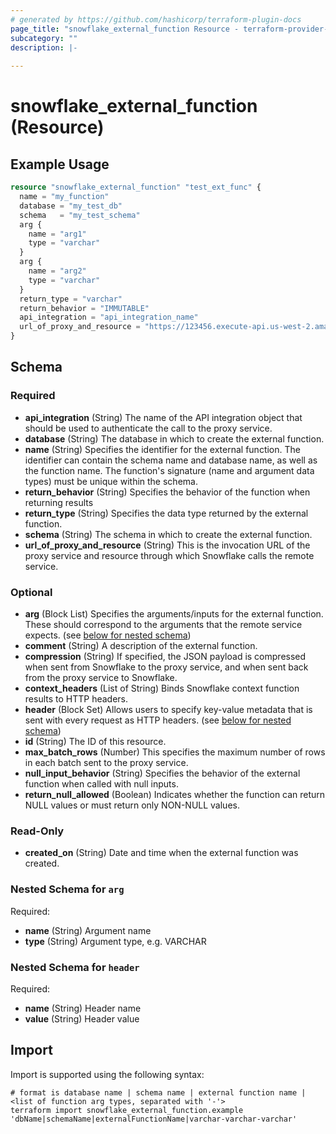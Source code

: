 ```yaml
---
# generated by https://github.com/hashicorp/terraform-plugin-docs
page_title: "snowflake_external_function Resource - terraform-provider-snowflake"
subcategory: ""
description: |-
  
---
```


# snowflake_external_function (Resource)



## Example Usage

```terraform
resource "snowflake_external_function" "test_ext_func" {
  name = "my_function"
  database = "my_test_db"
  schema   = "my_test_schema"
  arg {
    name = "arg1"
    type = "varchar"
  }
  arg {
    name = "arg2"
    type = "varchar"
  }
  return_type = "varchar"
  return_behavior = "IMMUTABLE"
  api_integration = "api_integration_name"
  url_of_proxy_and_resource = "https://123456.execute-api.us-west-2.amazonaws.com/prod/test_func"
}
```

<!-- schema generated by tfplugindocs -->
## Schema

### Required

- **api_integration** (String) The name of the API integration object that should be used to authenticate the call to the proxy service.
- **database** (String) The database in which to create the external function.
- **name** (String) Specifies the identifier for the external function. The identifier can contain the schema name and database name, as well as the function name. The function's signature (name and argument data types) must be unique within the schema.
- **return_behavior** (String) Specifies the behavior of the function when returning results
- **return_type** (String) Specifies the data type returned by the external function.
- **schema** (String) The schema in which to create the external function.
- **url_of_proxy_and_resource** (String) This is the invocation URL of the proxy service and resource through which Snowflake calls the remote service.

### Optional

- **arg** (Block List) Specifies the arguments/inputs for the external function. These should correspond to the arguments that the remote service expects. (see [below for nested schema](#nestedblock--arg))
- **comment** (String) A description of the external function.
- **compression** (String) If specified, the JSON payload is compressed when sent from Snowflake to the proxy service, and when sent back from the proxy service to Snowflake.
- **context_headers** (List of String) Binds Snowflake context function results to HTTP headers.
- **header** (Block Set) Allows users to specify key-value metadata that is sent with every request as HTTP headers. (see [below for nested schema](#nestedblock--header))
- **id** (String) The ID of this resource.
- **max_batch_rows** (Number) This specifies the maximum number of rows in each batch sent to the proxy service.
- **null_input_behavior** (String) Specifies the behavior of the external function when called with null inputs.
- **return_null_allowed** (Boolean) Indicates whether the function can return NULL values or must return only NON-NULL values.

### Read-Only

- **created_on** (String) Date and time when the external function was created.

<a id="nestedblock--arg"></a>
### Nested Schema for `arg`

Required:

- **name** (String) Argument name
- **type** (String) Argument type, e.g. VARCHAR


<a id="nestedblock--header"></a>
### Nested Schema for `header`

Required:

- **name** (String) Header name
- **value** (String) Header value

## Import

Import is supported using the following syntax:

```shell
# format is database name | schema name | external function name | <list of function arg types, separated with '-'>
terraform import snowflake_external_function.example 'dbName|schemaName|externalFunctionName|varchar-varchar-varchar'
```
